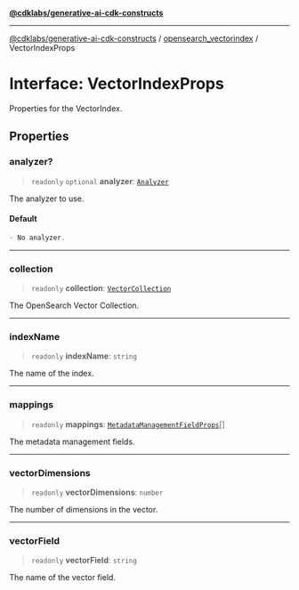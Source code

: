 [**@cdklabs/generative-ai-cdk-constructs**](../../../README.md)

***

[@cdklabs/generative-ai-cdk-constructs](../../../README.md) / [opensearch\_vectorindex](../README.md) / VectorIndexProps

# Interface: VectorIndexProps

Properties for the VectorIndex.

## Properties

### analyzer?

> `readonly` `optional` **analyzer**: [`Analyzer`](Analyzer.md)

The analyzer to use.

#### Default

```ts
- No analyzer.
```

***

### collection

> `readonly` **collection**: [`VectorCollection`](../../opensearchserverless/classes/VectorCollection.md)

The OpenSearch Vector Collection.

***

### indexName

> `readonly` **indexName**: `string`

The name of the index.

***

### mappings

> `readonly` **mappings**: [`MetadataManagementFieldProps`](MetadataManagementFieldProps.md)[]

The metadata management fields.

***

### vectorDimensions

> `readonly` **vectorDimensions**: `number`

The number of dimensions in the vector.

***

### vectorField

> `readonly` **vectorField**: `string`

The name of the vector field.
